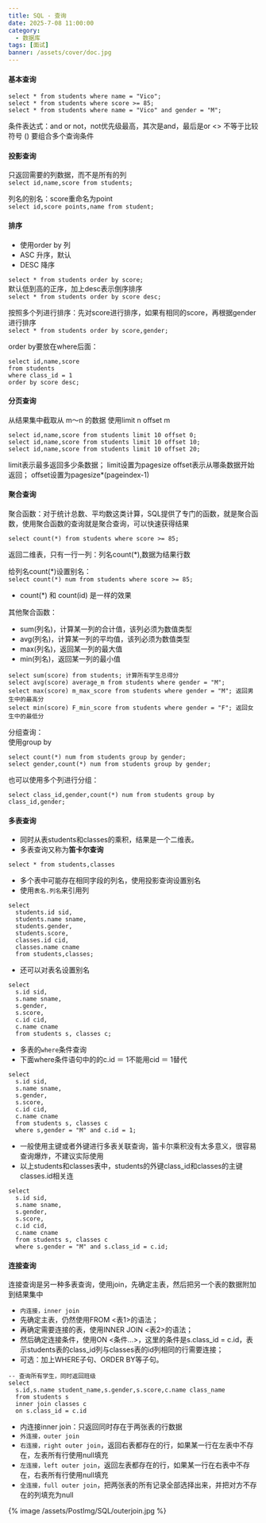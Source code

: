 ```yaml
---
title: SQL - 查询
date: 2025-7-08 11:00:00
category:
  - 数据库
tags: [面试]
banner: /assets/cover/doc.jpg
---
```


#### 基本查询
```
select * from students where name = "Vico";
select * from students where score >= 85;
select * from students where name = "Vico" and gender = "M";
```

条件表达式：and or not，not优先级最高，其次是and，最后是or
<> 不等于比较符号
() 要组合多个查询条件

#### 投影查询
只返回需要的列数据，而不是所有的列  
`select id,name,score from students;`

列名的别名：score重命名为point  
`select id,score points,name from student;`

#### 排序
- 使用order by 列
- ASC 升序，默认
- DESC 降序

`select * from students order by score;`  
默认低到高的正序，加上desc表示倒序排序    
`select * from students order by score desc;`  

按照多个列进行排序：先对score进行排序，如果有相同的score，再根据gender进行排序    
`select * from students order by score,gender;`

order by要放在where后面：  
```
select id,name,score
from students
where class_id = 1
order by score desc;
```

#### 分页查询
从结果集中截取从 m～n 的数据
使用limit n offset m
```
select id,name,score from students limit 10 offset 0;
select id,name,score from students limit 10 offset 10;
select id,name,score from students limit 10 offset 20;
```

limit表示最多返回多少条数据；  limit设置为pagesize
offset表示从哪条数据开始返回；  offset设置为pagesize*(pageindex-1)  

#### 聚合查询
聚合函数：对于统计总数、平均数这类计算，SQL提供了专门的函数，就是聚合函数，使用聚合函数的查询就是聚合查询，可以快速获得结果

`select count(*) from students where score >= 85;`

返回二维表，只有一行一列：列名count(*),数据为结果行数

给列名count(*)设置别名：  
`select count(*) num from students where score >= 85;`

- count(*) 和 count(id) 是一样的效果

其他聚合函数：  
- sum(列名)，计算某一列的合计值，该列必须为数值类型
- avg(列名)，计算某一列的平均值，该列必须为数值类型
- max(列名)，返回某一列的最大值
- min(列名)，返回某一列的最小值

```
select sum(score) from students; 计算所有学生总得分
select avg(score) average_m from students where gender = "M";
select max(score) m_max_score from students where gender = "M"; 返回男生中的最高分
select min(score) F_min_score from students where gender = "F"; 返回女生中的最低分
```

分组查询：  
使用group by
```
select count(*) num from students group by gender;
select gender,count(*) num from students group by gender;
```
也可以使用多个列进行分组：
```
select class_id,gender,count(*) num from students group by class_id,gender;
```

#### 多表查询
- 同时从表students和classes的乘积，结果是一个二维表。
- 多表查询又称为**笛卡尔查询**

`select * from students,classes`

- 多个表中可能存在相同字段的列名，使用投影查询设置别名  
- 使用`表名.列名`来引用列
```
select 
  students.id sid,
  students.name sname,
  students.gender,
  students.score,
  classes.id cid,
  classes.name cname
  from students,classes;
```
- 还可以对表名设置别名
```
select 
  s.id sid,
  s.name sname,
  s.gender,
  s.score,
  c.id cid,
  c.name cname
  from students s, classes c;
```

- 多表的`where`条件查询
- 下面where条件语句中的的c.id ＝ 1不能用cid ＝ 1替代
```
select 
  s.id sid,
  s.name sname,
  s.gender,
  s.score,
  c.id cid,
  c.name cname
  from students s, classes c
  where s,gender = "M" and c.id = 1;
```

- 一般使用主键或者外键进行多表关联查询，笛卡尔乘积没有太多意义，很容易查询爆炸，不建议实际使用
- 以上students和classes表中，students的外键class_id和classes的主键classes.id相关连
```
select 
  s.id sid,
  s.name sname,
  s.gender,
  s.score,
  c.id cid,
  c.name cname
  from students s, classes c
  where s.gender = "M" and s.class_id = c.id;
```

#### 连接查询
连接查询是另一种多表查询，使用join，先确定主表，然后把另一个表的数据附加到结果集中
- `内连接，inner join`
- 先确定主表，仍然使用FROM <表1>的语法；
- 再确定需要连接的表，使用INNER JOIN <表2>的语法；
- 然后确定连接条件，使用ON <条件...>，这里的条件是s.class_id = c.id，表示students表的class_id列与classes表的id列相同的行需要连接；
- 可选：加上WHERE子句、ORDER BY等子句。

```
-- 查询所有学生，同时返回班级
select 
  s.id,s.name student_name,s.gender,s.score,c.name class_name
  from students s
  inner join classes c
  on s.class_id = c.id
```

- 内连接inner join：只返回同时存在于两张表的行数据
- `外连接，outer join`
- `右连接，right outer join`，返回右表都存在的行，如果某一行在左表中不存在，左表所有行使用null填充
- `左连接，left outer join`，返回左表都存在的行，如果某一行在右表中不存在，右表所有行使用null填充
- `全连接，full outer join`，把两张表的所有记录全部选择出来，并把对方不存在的列填充为null

{% image /assets/PostImg/SQL/outerjoin.jpg %}